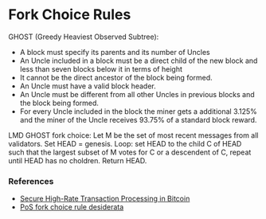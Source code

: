 # Fork Choice Rules

GHOST (Greedy Heaviest Observed Subtree):
* A block must specify its parents and its number of Uncles
* An Uncle included in a block must be a direct child of the new block and less than seven blocks below it in terms of height
* It cannot be the direct ancestor of the block being formed.
* An Uncle must have a valid block header.
* An Uncle must be different from all other Uncles in previous blocks and the block being formed.
* For every Uncle included in the block the miner gets a additional 3.125% and the miner of the Uncle receives 93.75% of a standard block reward.

LMD GHOST fork choice: Let M be the set of most recent messages from all validators. Set HEAD = genesis. Loop: set HEAD to the child C of HEAD such that the largest subset of M votes for C or a descendent of C, repeat until HEAD has no choldren. Return HEAD.

### References

* [Secure High-Rate Transaction Processing in Bitcoin](https://eprint.iacr.org/2013/881.pdf)
* [PoS fork choice rule desiderata](https://ethresear.ch/t/pos-fork-choice-rule-desiderata/2636)